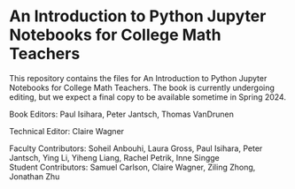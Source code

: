 # An Introduction to Python Jupyter Notebooks for College Math Teachers

This repository contains the files for An Introduction to Python Jupyter Notebooks for College Math Teachers.
The book is currently undergoing editing, but we expect a final copy to be available sometime in Spring 2024.

Book Editors: Paul Isihara, Peter Jantsch, Thomas VanDrunen

Technical Editor: Claire Wagner

Faculty Contributors: Soheil Anbouhi, Laura Gross, Paul Isihara, Peter Jantsch, Ying Li, Yiheng Liang, Rachel Petrik, Inne Singge  
Student Contributors: Samuel Carlson, Claire Wagner, Ziling Zhong, Jonathan Zhu
